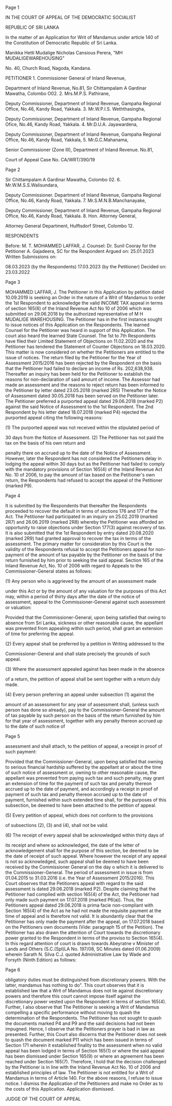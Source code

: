 Page 1

IN THE COURT OF APPEAL OF THE DEMOCRATIC SOCIALIST

REPUBLIC OF SRI LANKA

In the matter of an Application for Writ of Mandamus under article 140 of the Constitution of Democratic Republic of Sri Lanka.

Manikka Hetti Mudalige Nicholas Cansious Perera, "MH MUDALIGEWAREHOUSING"

No. 40, Church Road, Nagoda, Kandana.

PETITIONER 1. Commissioner General of Inland Revenue,

Department of Inland Revenue, No.81, Sir Chittampalam A Gardinar Mawatha, Colombo O02. 2. Mrs.M.P.S. Pathirane,

Deputy Commissioner, Department of Inland Revenue, Gampaha Regional Office, No.46, Kandy Road, Yakkala. 3. Mr.W.P.I.S. Weththasingha,

Deputy Commissioner, Department of Inland Revenue, Gampaha Regional Ofice, No.46, Kandy Road, Yakkala. 4. Mr.D.U.A. Jayawardena,

Deputy Commissioner, Department of Inland Revenue, Gampaha Regional Office, No.46, Kandy Road, Yakkala, 5. Mr.G.C.Mahanama,

Senior Commissioner (Zone III), Department of Inland Revenue. No.81,

Court of Appeal Case No. CA/WRT/390/19

Page 2

Sir Chittampalam A Gardinar Mawatha, Colombo 02. 6. Mr.W.M.S.S.Walisundara,

Deputy Commissioner. Department of Inland Revenue, Gampaha Regional Office, No.46, Kandy Road, Yakkala. 7. Mr.S.M.N.B.Manchanayake,

Deputy Commissioner, Department of Inland Revenue, Gampaha Regional Office, No.46, Kandy Road, Yakkala. 8. Hon. Attorney General,

Attorney General Department, Hulftsdorf Street, Colombo 12.

RESPONDENTS

Before: M. T. MOHAMMED LAFFAR, J. Counsel: Dr. Sunil Cooray for the Petitioner A. Gajadeera, SC for the Respondent Argued on: 25.01.2023 Written Submissions on:

08.03.2023 (by the Respondents) 17.03.2023 (by the Petitioner) Decided on: 23.03.2022

Page 3

MOHAMMED LAFFAR, J. The Petitioner in this Application by petition dated 10.09.2019 is seeking an Order in the nature of a Writ of Mandamus to order the 1st Respondent to acknowledge the valid INCOME TAX appeal in terms of section 165(6) of the Inland Revenue Act No 10 of 2006 which was submitted on 29.06.2018 by the authorized representative of M H MUDALIGE WAREHOUSING. The Petitioner has in the first instance sought to issue notices of this Application on the Respondents. The learned Counsel for the Petitioner was heard in support of this Application. The court also heard the learned State Counsel. The 1st to 7th Respondents have filed their Limited Statement of Objections on 11.02.2020 and the Petitioner has tendered the Statement of Counter Objections on 18.03.2020. This matter is now considered on whether the Petitioners are entitled to the issue of notices. The return filed by the Petitioner for the Year of Assessment 2015/2016 has been rejected by the Respondent on the basis that the Petitioner had failed to declare an income of Rs. 202,638,938. Thereafter an inquiry has been held for the Petitioner to establish the reasons for non-declaration of said amount of income. The Assessor had made an assessment and the reasons to reject return has been informed to the Petitioner by letter dated 23.05.2018 (marked 2R5) Thereafter the Notice of Assessment dated 30.05.2018 has been served on the Petitioner later. The Petitioner preferred a purported appeal dated 29.06.2018 (marked P2) against the said Notice of Assessment to the 1st Respondent. The 2nd Respondent by his letter dated 18.07.2018 (marked P4) rejected the purported appeal citing the following reasons:

(1) The purported appeal was not received within the stipulated period of

30 days from the Notice of Assessment. (2) The Petitioner has not paid the tax on the basis of his own return and

penalty there on accrued up to the date of the Notice of Assessment. However, later the Respondent has not considered the Petitioners delay in lodging the appeal within 30 days but as the Petitioner had failed to comply with the mandatory provisions of Section 165(4) of the Inland Revenue Act No. 10 of 2006, to pay the amount of tax based on the Petitioner's own return, the Respondents had refused to accept the appeal of the Petitioner (marked P9).

Page 4

It is submitted by the Respondents that thereafter the Respondents proceeded to recover the default in terms of sections 176 and 177 of the Act. The Petitioner had participated in an inquiry on 25.02.2019 (marked 2R7) and 26.06.2019 (marked 2R8) whereby the Petitioner was afforded an opportunity to raise objections under Section 177(3) against recovery of tax. It is also submitted that the 1st Respondent by entry dated 20.08.2020 (marked 2R9) had granted approval to recover the tax in terms of the assessment. The primary matter for consideration by this Court is the validity of the Respondents refusal to accept the Petitioners appeal for non-payment of the amount of tax payable by the Petitioner on the basis of the return furnished by him prior to seeking the said appeal. Section 165 of the Inland Revenue Act, No. 10 of 2006 with regard to Appeals to the Commissioner-General states as follows:

(1) Any person who is aggrieved by the amount of an assessment made

under this Act or by the amount of any valuation for the purposes of this Act may, within a period of thirty days after the date of the notice of assessment, appeal to the Commissioner-General against such assessment or valuation:

Provided that the Commissioner-General, upon being satisfied that owing to absence from Sri Lanka, sickness or other reasonable cause, the appellant was prevented from appealing within such period, shall grant an extension of time for preferring the appeal.

(2) Every appeal shall be preferred by a petition in Writing addressed to the

Commissioner-General and shall state precisely the grounds of such appeal.

(3) Where the assessment appealed against has been made in the absence

of a return, the petition of appeal shall be sent together with a return duly made.

(4) Every person preferring an appeal under subsection (1) against the

amount of an assessment for any year of assessment shall, (unless such person has done so already), pay to the Commissioner-General the amount of tax payable by such person on the basis of the return furnished by him for that year of assessment, together with any penalty thereon accrued up to the date of such notice of

Page 5

assessment and shall attach, to the petition of appeal, a receipt in proof of such payment:

Provided that the Commissioner-General, upon being satisfied that owning to serious financial hardship suffered by the appellant at or about the time of such notice of assessment or, owning to other reasonable cause, the appellant was prevented from paying such tax and such penalty, may grant an extension of time for the payment of such tax and penalty thereon accrued up to the date of payment, and accordingly a receipt in proof of payment of such tax and penalty thereon accrued up to the date of payment, furnished within such extended time shall, for the purposes of this subsection, be deemed to have been attached to the petition of appeal.

(5) Every petition of appeal, which does not conform to the provisions

of subsections (2), (3) and (4), shall not be valid.

(6) The receipt of every appeal shall be acknowledged within thirty days of

its receipt and where so acknowledged, the date of the letter of acknowledgement shall for the purpose of this section, be deemed to be the date of receipt of such appeal. Where however the receipt of any appeal is not so acknowledged, such appeal shall be deemed to have been received by the Commissioner General on the day o which it is delivered to the Commissioner-General. The period of assessment in issue is from 01.04.2015 to 31.03.2016 (i.e. the Year of Assessment 2015/2016). This Court observes that the Petitioners appeal with regard to the said assessment is dated 29.06.2018 (marked P2). Despite claiming that the Petitioner had complied with section 165(4) of the Act, the Petitioner had only made such payment on 17.07.2018 (marked P6(a)). Thus, the Petitioners appeal dated 29.06.2018 is prima facie non-compliant with Section 165(4) of the Act as he had not made the requisite payment at the time of appeal and is therefore not valid. It is abundantly clear that the Petitioner has only made the payment after the appeal, on 17.07.2018 based on the Petitioners own documents (Vide: paragraph 15 of the Petition). The Petitioner has also drawn the attention of Court towards the discretionary power granted to the Respondent in terms of the proviso to Section 165(4). In this regard attention of court is drawn towards Abeyratne v Minister of Lands and Others (S.C.(Spl)LA No. 197/08, SC Minutes dated 01.06.2009) wherein Sarath N. Silva C.J. quoted Administrative Law by Wade and Forsyth (Ninth Edition) as follows:

Page 6

obligatory duties must be distinguished from discretionary powers. With the latter, mandamus has nothing to do". This court observes that it is established law that a Writ of Mandamus does not lie against discretionary powers and therefore this court cannot impose itself against the discretionary power vested upon the Respondent in terms of section 165(4). Further, I also observe that The Petitioner is seeking a Writ of Mandamus compelling a specific performance without moving to quash the determination of the Respondents. The Petitioner has not sought to quash the documents marked P4 and P9 and the said decisions had not been impugned. Hence, I observe that the Petitioners prayer is bad in law as presented. Further, this Court also discerns that the Petitioner does not seek to quash the document marked P11 which has been issued in terms of Section 171 wherein it established finality to the assessment when no valid appeal has been lodged in terms of Section 165(1) or where the said appeal has been dismissed under Section 165(9) or where an agreement has been reached under Section 165(7). Therefore, I hold that the decision challenged by the Petitioner is in line with the Inland Revenue Act No. 10 of 2006 and established principles of law. The Petitioner is not entitled for a Writ of Mandamus in terms of Article 140. For the above reasons, I refuse to issue notice. I dismiss the Application of the Petitioners and make no Order as to the costs of this Application. Application dismissed.

JUDGE OF THE COURT OF APPEAL